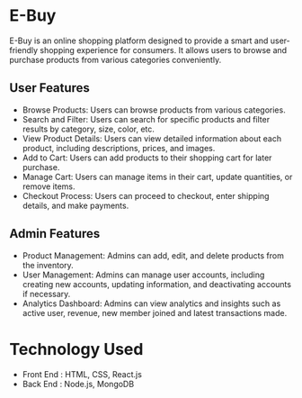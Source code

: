 # E-Buy
E-Buy is an online shopping platform designed to provide a smart and user-friendly shopping experience for consumers. It allows users to browse and purchase products from various categories conveniently.

## User Features
- Browse Products: Users can browse products from various categories.
- Search and Filter: Users can search for specific products and filter results by category, size, color, etc.
- View Product Details: Users can view detailed information about each product, including descriptions, prices, and images.
- Add to Cart: Users can add products to their shopping cart for later purchase.
- Manage Cart: Users can manage items in their cart, update quantities, or remove items.
- Checkout Process: Users can proceed to checkout, enter shipping details, and make payments.

## Admin Features
- Product Management: Admins can add, edit, and delete products from the inventory.
- User Management: Admins can manage user accounts, including creating new accounts, updating 
  information, and deactivating accounts if necessary.
- Analytics Dashboard: Admins can view analytics and insights such as active user, revenue, new 
  member joined and latest transactions made.
  
# Technology Used
- Front End : HTML, CSS, React.js
- Back End : Node.js, MongoDB

